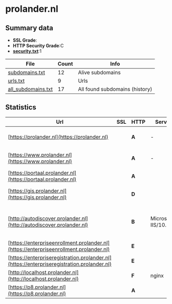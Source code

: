

# prolander.nl
## Summary data


 - **SSL Grade**:
 - **HTTP Security Grade**:C
 - **[security.txt](https://www.digitaleoverheid.nl/nieuws/standaard-security-txt-nu-verplicht-voor-overheid/)**:1


| File       | Count | Info |
|------------|-------|------|
|[subdomains.txt](/data/prolander.nl/subdomains.txt)|12|Alive subdomains|
|[urls.txt](/data/prolander.nl/urls.txt)|9|Urls|
|[all_subdomains.txt](/data/prolander.nl/all_subdomains.txt)|17|All found subdomains (history)|


## Statistics


| Url | SSL | HTTP | Server | Cookie | HSTS | CORS | CTO | CSP | XFO | XXP | RP |FP| Tech |Title |
|--------|-------|-------|------|------|------|------|------|------|------|------|------|------|------|------|
|[https://prolander.nl](https://prolander.nl)| | **A**|-| |:white_check_mark: | | | :white_check_mark:| :white_check_mark: | :white_check_mark: | :white_check_mark: | |HSTS Microsoft ASP.NET:-|Object moved|
|[https://www.prolander.nl](https://www.prolander.nl)| | **A**|-| |:white_check_mark: | | | :white_check_mark:| :white_check_mark: | :white_check_mark: | :white_check_mark: | |HSTS Microsoft ASP.NET:-|Prolander - Prol...|
|[https://portaal.prolander.nl](https://portaal.prolander.nl)| | **A**|| |:white_check_mark: | | |:warning: | :white_check_mark: | | :white_check_mark: | |Bootstrap:4 HSTS|Liquit Workspace|
|[https://gis.prolander.nl](https://gis.prolander.nl)| | **D**||:warning: |:white_check_mark: | | | | | | :white_check_mark: | |HSTS Microsoft ASP.NET|IIS Windows Serv...|
|[http://autodiscover.prolander.nl](http://autodiscover.prolander.nl)| | **B**|Microsoft-IIS/10.0|:white_check_mark: |:white_check_mark: | | | | :white_check_mark: | :white_check_mark: | :white_check_mark: | |IIS:10.0 Microsoft ASP.NET Windows Server||
|[https://enterpriseenrollment.prolander.nl](https://enterpriseenrollment.prolander.nl)| | **E**|| | | | | | | | :white_check_mark: | |HSTS||
|[https://enterpriseregistration.prolander.nl](https://enterpriseregistration.prolander.nl)| | **E**|| | | | | | | | :white_check_mark: | |||
|[http://localhost.prolander.nl](http://localhost.prolander.nl)| | **F**|nginx| | | :warning:| | | | | :white_check_mark: | |Nginx|(404 Not Found)|
|[https://p8.prolander.nl](https://p8.prolander.nl)| | **A**|| |:white_check_mark: | | | | :white_check_mark: | | :white_check_mark: | |HSTS PHP||

